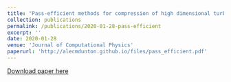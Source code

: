 ```yaml
---
title: "Pass-efficient methods for compression of high dimensional turbulent flow data"
collection: publications
permalink: /publications/2020-01-28-pass-efficient
excerpt: ''
date: 2020-01-28
venue: 'Journal of Computational Physics'
paperurl: 'http://alecmdunton.github.io/files/pass_efficient.pdf'
---
```



[Download paper here](http://alecmdunton.github.io/files/pass_efficient.pdf)

